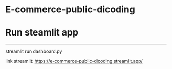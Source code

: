 ﻿# E-commerce-public-dicoding

# Run steamlit app
<hr>
streamlit run dashboard.py 

link streamlit: https://e-commerce-public-dicoding.streamlit.app/ 
